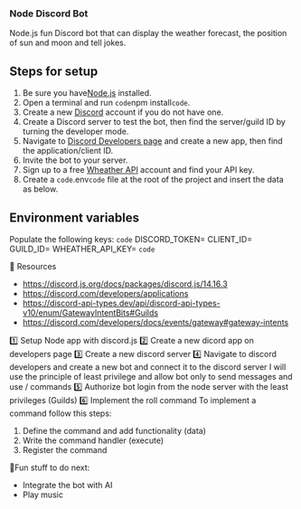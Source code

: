 ### Node Discord Bot

Node.js fun Discord bot that can display the weather forecast, the position of sun and moon and tell jokes.

## Steps for setup

1. Be sure you have[Node.js](https://nodejs.org/en) installed.
2. Open a terminal and run `code`npm install`code`.
3. Create a new [Discord](https://discord.com/) account if you do not have one.
4. Create a Discord server to test the bot, then find the server/guild ID by turning the developer mode.
5. Navigate to [Discord Developers page](https://discord.com/developers/applications) and create a new app, then find the application/client ID.
6. Invite the bot to your server.
7. Sign up to a free [Wheather API](https://www.weatherapi.com/) account and find your API key.
8. Create a `code`.env`code` file at the root of the project and insert the data as below.

## Environment variables

Populate the following keys:
`code`
DISCORD_TOKEN=
CLIENT_ID=
GUILD_ID=
WHEATHER_API_KEY=
`code`

📌 Resources

- https://discord.js.org/docs/packages/discord.js/14.16.3
- https://discord.com/developers/applications
- https://discord-api-types.dev/api/discord-api-types-v10/enum/GatewayIntentBits#Guilds
- https://discord.com/developers/docs/events/gateway#gateway-intents

1️⃣ Setup Node app with discord.js
2️⃣ Create a new dicord app on developers page
3️⃣ Create a new discord server
4️⃣ Navigate to discord developers and create a new bot and connect it to the discord server
I will use the principle of least privilege and allow bot only to send messages and use / commands
5️⃣ Authorize bot login from the node server with the least privileges (Guilds)
6️⃣ Implement the roll command
To implement a command follow this steps:

1. Define the command and add functionality (data)
2. Write the command handler (execute)
3. Register the command

🤔Fun stuff to do next:

- Integrate the bot with AI
- Play music
